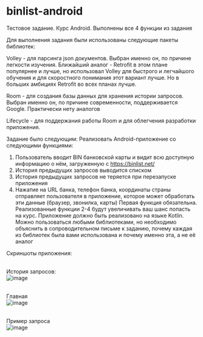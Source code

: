 # binlist-android
Тестовое задание. Курс Android. Выполнены все 4 функции из задания

Для выполнения задания были использованы следующие пакеты библиотек:

Volley - для парсинга json документов. 
Выбран именно он, по причине легкости изучения. Ближайший аналог - Retrofit в этом плане популярнее и лучше, но использовал Volley для быстрого и легчайшого обучения и для скоростного понимания этот вариант лучше. Но в больших амбициях Retrofit во всех планах лучше.

Room - для создания базы данных для хранения истории запросов. 
Выбран именно он, по причине современности, поддерживается Google. Практически нету аналогов 

Lifecycle - для поддержания работы Room и для облегчения разработки приложения.

Задание было следующим: 
Реализовать Android-приложение со следующими функциями:
1. Пользователь вводит BIN банковской карты и видит всю доступную информацию о нём,
загруженную с https://binlist.net/
2. История предыдущих запросов выводится списком
3. История предыдущих запросов не теряется при перезапуске приложения
4. Нажатие на URL банка, телефон банка, координаты страны отправляет пользователя в
приложение, которое может обработать эти данные (браузер, звонилка, карты)
Первая функция обязательна. Реализованные функции 2-4 будут увеличивать ваш шанс попасть на
курс.
Приложение должно быть реализовано на языке Kotlin. Можно пользоваться любыми
библиотеками, но необходимо объяснить в сопроводительном письме к заданию, почему каждая
из библиотек была вами использована и почему именно эта, а не её аналог

Скриншоты приложения: 

<br> История запросов: <br>
![image](https://user-images.githubusercontent.com/90863647/221122212-d9ae030e-f943-4bb9-a713-173c7932974f.png)

<br> Главная <br>
![image](https://user-images.githubusercontent.com/90863647/221122426-1486d4f1-984e-49f0-8ca5-04251f8ee11c.png)

<br> Пример запроса <br>
![image](https://user-images.githubusercontent.com/90863647/221122468-a70c9163-d784-46a4-92ae-a3870035752d.png)
